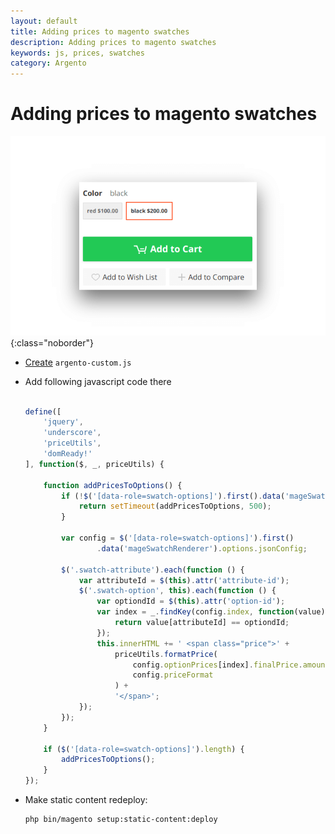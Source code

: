 ```yaml
---
layout: default
title: Adding prices to magento swatches
description: Adding prices to magento swatches
keywords: js, prices, swatches
category: Argento
---
```


# Adding prices to magento swatches

![Swatches](/images/m2/argento/customization/swatches.png){:class="noborder"}

  - [Create](http://docs.swissuplabs.com/m2/argento/customization/custom-js/) `argento-custom.js`
  - Add following javascript code there

    ```js

    define([
        'jquery',
        'underscore',
        'priceUtils',
        'domReady!'
    ], function($, _, priceUtils) {

        function addPricesToOptions() {
            if (!$('[data-role=swatch-options]').first().data('mageSwatchRenderer')) {
                return setTimeout(addPricesToOptions, 500);
            }

            var config = $('[data-role=swatch-options]').first()
                    .data('mageSwatchRenderer').options.jsonConfig;

            $('.swatch-attribute').each(function () {
                var attributeId = $(this).attr('attribute-id');
                $('.swatch-option', this).each(function () {
                    var optiondId = $(this).attr('option-id');
                    var index = _.findKey(config.index, function(value) {
                        return value[attributeId] == optiondId;
                    });
                    this.innerHTML += ' <span class="price">' +
                        priceUtils.formatPrice(
                            config.optionPrices[index].finalPrice.amount,
                            config.priceFormat
                        ) +
                        '</span>';
                });
            });
        }

        if ($('[data-role=swatch-options]').length) {
            addPricesToOptions();
        }
    });


    ```
  - Make static content redeploy:

    ```
    php bin/magento setup:static-content:deploy
    ```